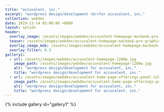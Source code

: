 ```yaml
---
title: "accuvalent, inc."
excerpt: "wordpress design/development <br>for accuvalent, inc."
collection: webdev
date: 2019-11-14 05:00:00 +0800
layout: splash
header:
  overlay_image: /assets/images/webdev/accuvalent-homepage-macbook-pro-graphic-1280w.jpg
  teaser: /assets/images/webdev/accuvalent-homepage-macbook-pro-graphic-300w.jpg
  overlay_image_mob: /assets/images/webdev/accuvalent-homepage-macbook-pro-graphic-720w.jpg
  overlay_filter: 0.3
gallery1:
  - url: /assets/images/webdev/accuvalent-homepage-1280w.jpg
    image_path: /assets/images/webdev/accuvalent-homepage-1280w.jpg
    alt: "wordpress design/development for accuvalent, inc."
    title: "wordpress design/development for accuvalent, inc."
  - url: /assets/images/webdev/accuvalent-home-page-offerings-panel-1280w.jpg
    image_path: /assets/images/webdev/accuvalent-home-page-offerings-panel-1280w.jpg
    alt: "wordpress design/development for accuvalent, inc."
    title: "wordpress design/development for accuvalent, inc."
---
```


{% include gallery id="gallery1" %}
